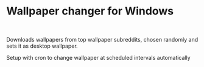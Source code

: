 # Wallpaper changer for Windows

&#x200B;

Downloads wallpapers from top wallpaper subreddits, chosen randomly and sets it as desktop wallpaper.

Setup with cron to change wallpaper at scheduled intervals automatically